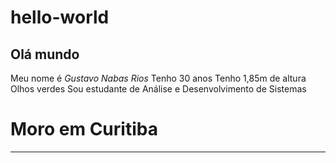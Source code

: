 # hello-world
**Olá mundo**
------------------------------------------------------
Meu nome é *Gustavo Nabas Rios*
Tenho 30 anos
Tenho 1,85m de altura
Olhos verdes
Sou estudante de Análise e Desenvolvimento de Sistemas
# Moro em Curitiba
------------------------------------------------------
